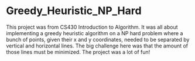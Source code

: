 # Greedy_Heuristic_NP_Hard
This project was from CS430 Introduction to Algorithm. It was all about implementing a greedy heuristic algorithm on a NP hard problem where a bunch of points, given their x and y coordinates, needed to be separated by vertical and horizontal lines. The big challenge here was that the amount of those lines must be minimized.
The project was a lot of fun!
